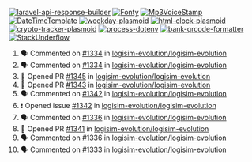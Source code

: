 [![laravel-api-response-builder](https://github-readme-stats.vercel.app/api/pin/?username=MarcinOrlowski&repo=laravel-api-response-builder&theme=default&hide_border=true&title_color=87c9c3&text_color=62696d&icon_color=636a6d&bg_color=30393e)](https://github.com/MarcinOrlowski/laravel-api-response-builder)
[![Fonty](https://github-readme-stats.vercel.app/api/pin/?username=MarcinOrlowski&repo=Fonty&theme=default&hide_border=true&title_color=87c9c3&text_color=62696d&icon_color=636a6d&bg_color=30393e)](https://github.com/MarcinOrlowski/Fonty)
[![Mp3VoiceStamp](https://github-readme-stats.vercel.app/api/pin/?username=MarcinOrlowski&repo=Mp3VoiceStamp&theme=default&hide_border=true&title_color=87c9c3&text_color=62696d&icon_color=636a6d&bg_color=30393e)](https://github.com/MarcinOrlowski/Mp3VoiceStamp)
[![DateTimeTemplate](https://github-readme-stats.vercel.app/api/pin/?username=MarcinOrlowski&repo=DateTimeTemplate&theme=default&hide_border=true&title_color=87c9c3&text_color=62696d&icon_color=636a6d&bg_color=30393e)](https://github.com/MarcinOrlowski/DateTimeTemplate)
[![weekday-plasmoid](https://github-readme-stats.vercel.app/api/pin/?username=MarcinOrlowski&repo=weekday-plasmoid&theme=default&hide_border=true&title_color=87c9c3&text_color=62696d&icon_color=636a6d&bg_color=30393e)](https://github.com/MarcinOrlowski/weekday-plasmoid)
[![html-clock-plasmoid](https://github-readme-stats.vercel.app/api/pin/?username=MarcinOrlowski&repo=html-clock-plasmoid&theme=default&hide_border=true&title_color=87c9c3&text_color=62696d&icon_color=636a6d&bg_color=30393e)](https://github.com/MarcinOrlowski/html-clock-plasmoid)
[![crypto-tracker-plasmoid](https://github-readme-stats.vercel.app/api/pin/?username=MarcinOrlowski&repo=crypto-tracker-plasmoid&theme=default&hide_border=true&title_color=87c9c3&text_color=62696d&icon_color=636a6d&bg_color=30393e)](https://github.com/MarcinOrlowski/crypto-tracker-plasmoid)
[![process-dotenv](https://github-readme-stats.vercel.app/api/pin/?username=MarcinOrlowski&repo=process-dotenv&theme=default&hide_border=true&title_color=87c9c3&text_color=62696d&icon_color=636a6d&bg_color=30393e)](https://github.com/MarcinOrlowski/process-dotenv)
[![bank-qrcode-formatter](https://github-readme-stats.vercel.app/api/pin/?username=MarcinOrlowski&repo=bank-qrcode-formatter&theme=default&hide_border=true&title_color=87c9c3&text_color=62696d&icon_color=636a6d&bg_color=30393e)](https://github.com/MarcinOrlowski/bank-qrcode-formatter)
[![StackUnderflow](https://github-readme-stats.vercel.app/api/pin/?username=MarcinOrlowski&repo=StackUnderflow&theme=default&hide_border=true&title_color=87c9c3&text_color=62696d&icon_color=636a6d&bg_color=30393e)](https://github.com/MarcinOrlowski/StackUnderflow)

<!--START_SECTION:activity-->
1. 🗣 Commented on [#1334](https://github.com/logisim-evolution/logisim-evolution/issues/1334) in [logisim-evolution/logisim-evolution](https://github.com/logisim-evolution/logisim-evolution)
2. 🗣 Commented on [#1334](https://github.com/logisim-evolution/logisim-evolution/issues/1334) in [logisim-evolution/logisim-evolution](https://github.com/logisim-evolution/logisim-evolution)
3. 💪 Opened PR [#1345](https://github.com/logisim-evolution/logisim-evolution/pull/1345) in [logisim-evolution/logisim-evolution](https://github.com/logisim-evolution/logisim-evolution)
4. 💪 Opened PR [#1343](https://github.com/logisim-evolution/logisim-evolution/pull/1343) in [logisim-evolution/logisim-evolution](https://github.com/logisim-evolution/logisim-evolution)
5. 🗣 Commented on [#1342](https://github.com/logisim-evolution/logisim-evolution/issues/1342) in [logisim-evolution/logisim-evolution](https://github.com/logisim-evolution/logisim-evolution)
6. ❗️ Opened issue [#1342](https://github.com/logisim-evolution/logisim-evolution/issues/1342) in [logisim-evolution/logisim-evolution](https://github.com/logisim-evolution/logisim-evolution)
7. 🗣 Commented on [#1336](https://github.com/logisim-evolution/logisim-evolution/issues/1336) in [logisim-evolution/logisim-evolution](https://github.com/logisim-evolution/logisim-evolution)
8. 💪 Opened PR [#1341](https://github.com/logisim-evolution/logisim-evolution/pull/1341) in [logisim-evolution/logisim-evolution](https://github.com/logisim-evolution/logisim-evolution)
9. 🗣 Commented on [#1336](https://github.com/logisim-evolution/logisim-evolution/issues/1336) in [logisim-evolution/logisim-evolution](https://github.com/logisim-evolution/logisim-evolution)
10. 🗣 Commented on [#1333](https://github.com/logisim-evolution/logisim-evolution/issues/1333) in [logisim-evolution/logisim-evolution](https://github.com/logisim-evolution/logisim-evolution)
<!--END_SECTION:activity-->
